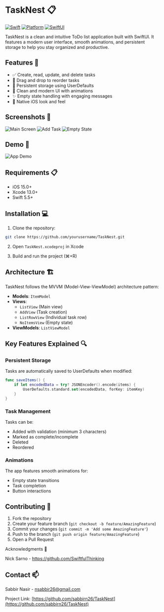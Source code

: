 # TaskNest 📋
[![Swift](https://img.shields.io/badge/Swift-5.5-orange.svg)](https://swift.org)
[![Platform](https://img.shields.io/badge/Platform-iOS-blue.svg)](https://developer.apple.com/ios/)
[![SwiftUI](https://img.shields.io/badge/SwiftUI-3.0-green.svg)](https://developer.apple.com/xcode/swiftui/)

TaskNest is a clean and intuitive ToDo list application built with SwiftUI. It features a modern user interface, smooth animations, and persistent storage to help you stay organized and productive.

## Features 🚀

- ✅ Create, read, update, and delete tasks
- 🔄 Drag and drop to reorder tasks
- 💾 Persistent storage using UserDefaults
- 🎨 Clean and modern UI with animations
- ✨ Empty state handling with engaging messages
- 📱 Native iOS look and feel

## Screenshots 📸

<!-- Add your screenshots here -->
![Main Screen](screenshots/main-screen.png)
![Add Task](screenshots/add-task.png)
![Empty State](screenshots/empty-state.png)

## Demo 🎥

<!-- Add your GIF demo here -->
![App Demo](demo/tasknest-demo.gif)

## Requirements 📋

- iOS 15.0+
- Xcode 13.0+
- Swift 5.5+

## Installation 💻

1. Clone the repository:
```bash
git clone https://github.com/yourusername/TaskNest.git
```

2. Open `TaskNest.xcodeproj` in Xcode

3. Build and run the project (⌘+R)

## Architecture 🏗

TaskNest follows the MVVM (Model-View-ViewModel) architecture pattern:

- **Models**: `ItemModel`
- **Views**: 
  - `ListView` (Main view)
  - `AddView` (Task creation)
  - `ListRowView` (Individual task row)
  - `NoItemsView` (Empty state)
- **ViewModels**: `ListViewModel`

## Key Features Explained 🔍

### Persistent Storage
Tasks are automatically saved to UserDefaults when modified:
```swift
func saveItems() {
    if let encodedData = try? JSONEncoder().encode(items) {
        UserDefaults.standard.set(encodedData, forKey: itemKey)
    }
}
```

### Task Management
Tasks can be:
- Added with validation (minimum 3 characters)
- Marked as complete/incomplete
- Deleted
- Reordered

### Animations
The app features smooth animations for:
- Empty state transitions
- Task completion
- Button interactions

## Contributing 🤝

1. Fork the repository
2. Create your feature branch (`git checkout -b feature/AmazingFeature`)
3. Commit your changes (`git commit -m 'Add some AmazingFeature'`)
4. Push to the branch (`git push origin feature/AmazingFeature`)
5. Open a Pull Request

Acknowledgments 👏

Nick Sarno - https://github.com/SwiftfulThinking

## Contact 📫

Sabbir Nasir - nsabbir26@gmail.com

Project Link: [https://github.com/sabbirn26/TaskNest](https://github.com/sabbirn26/TaskNest)
